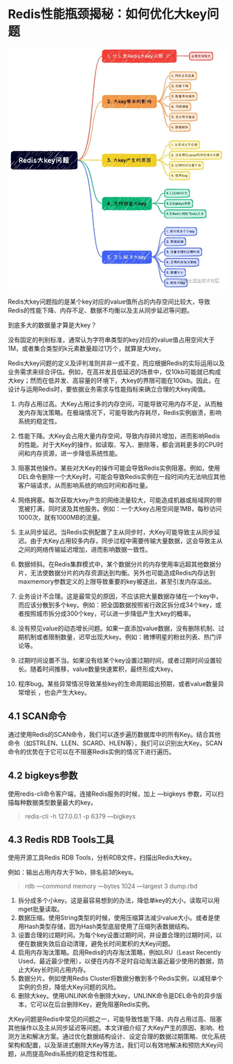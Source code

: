 # Redis性能瓶颈揭秘：如何优化大key问题

![](_assets/f6bd99459ae24aacb34924f37af90750~tplv-k3u1fbpfcp-zoom-in-crop-mark!1512!0!0!0.awebp.webp)

Redis大key问题指的是某个key对应的value值所占的内存空间比较大，导致Redis的性能下降、内存不足、数据不均衡以及主从同步延迟等问题。

到底多大的数据量才算是大key？

没有固定的判别标准，通常认为字符串类型的key对应的value值占用空间大于1M，或者集合类型的k元素数量超过1万个，就算是大key。

Redis大key问题的定义及评判准则并非一成不变，而应根据Redis的实际运用以及业务需求来综合评估。例如，在高并发且低延迟的场景中，仅10kb可能就已构成大key；然而在低并发、高容量的环境下，大key的界限可能在100kb。因此，在设计与运用Redis时，要依据业务需求与性能指标来确立合理的大key阈值。

1.  内存占用过高。大Key占用过多的内存空间，可能导致可用内存不足，从而触发内存淘汰策略。在极端情况下，可能导致内存耗尽，Redis实例崩溃，影响系统的稳定性。
2.  性能下降。大Key会占用大量内存空间，导致内存碎片增加，进而影响Redis的性能。对于大Key的操作，如读取、写入、删除等，都会消耗更多的CPU时间和内存资源，进一步降低系统性能。
3.  阻塞其他操作。某些对大Key的操作可能会导致Redis实例阻塞。例如，使用DEL命令删除一个大Key时，可能会导致Redis实例在一段时间内无法响应其他客户端请求，从而影响系统的响应时间和吞吐量。
4.  网络拥塞。每次获取大key产生的网络流量较大，可能造成机器或局域网的带宽被打满，同时波及其他服务。例如：一个大key占用空间是1MB，每秒访问1000次，就有1000MB的流量。
5.  主从同步延迟。当Redis实例配置了主从同步时，大Key可能导致主从同步延迟。由于大Key占用较多内存，同步过程中需要传输大量数据，这会导致主从之间的网络传输延迟增加，进而影响数据一致性。
6.  数据倾斜。在Redis集群模式中，某个数据分片的内存使用率远超其他数据分片，无法使数据分片的内存资源达到均衡。另外也可能造成Redis内存达到maxmemory参数定义的上限导致重要的key被逐出，甚至引发内存溢出。

1.  业务设计不合理。这是最常见的原因，不应该把大量数据存储在一个key中，而应该分散到多个key。例如：把全国数据按照省行政区拆分成34个key，或者按照城市拆分成300个key，可以进一步降低产生大key的概率。
2.  没有预见value的动态增长问题。如果一直添加value数据，没有删除机制、过期机制或者限制数量，迟早出现大key。例如：微博明星的粉丝列表、热门评论等。
3.  过期时间设置不当。如果没有给某个key设置过期时间，或者过期时间设置较长。随着时间推移，value数量快速累积，最终形成大key。
4.  程序bug。某些异常情况导致某些key的生命周期超出预期，或者value数量异常增长 ，也会产生大key。

4.1 SCAN命令
----------

通过使用Redis的SCAN命令，我们可以逐步遍历数据库中的所有Key。结合其他命令（如STRLEN、LLEN、SCARD、HLEN等），我们可以识别出大Key。SCAN命令的优势在于它可以在不阻塞Redis实例的情况下进行遍历。

4.2 bigkeys参数
-------------

使用redis-cli命令客户端，连接Redis服务的时候，加上 —bigkeys 参数，可以扫描每种数据类型数量最大的key。

> redis-cli -h 127.0.0.1 -p 6379 —bigkeys

4.3 Redis RDB Tools工具
---------------------

使用开源工具Redis RDB Tools，分析RDB文件，扫描出Redis大key。

例如：输出占用内存大于1kb，排名前3的keys。

> rdb —commond memory —bytes 1024 —largest 3 dump.rbd

1.  拆分成多个小key。这是最容易想到的办法，降低单key的大小，读取可以用mget批量读取。
2.  数据压缩。使用String类型的时候，使用压缩算法减少value大小。或者是使用Hash类型存储，因为Hash类型底层使用了压缩列表数据结构。
3.  设置合理的过期时间。为每个key设置过期时间，并设置合理的过期时间，以便在数据失效后自动清理，避免长时间累积的大Key问题。
4.  启用内存淘汰策略。启用Redis的内存淘汰策略，例如LRU（Least Recently Used，最近最少使用），以便在内存不足时自动淘汰最近最少使用的数据，防止大Key长时间占用内存。
5.  数据分片。例如使用Redis Cluster将数据分散到多个Redis实例，以减轻单个实例的负担，降低大Key问题的风险。
6.  删除大key。使用UNLINK命令删除大key，UNLINK命令是DEL命令的异步版本，它可以在后台删除Key，避免阻塞Redis实例。

大Key问题是Redis中常见的问题之一，可能导致性能下降、内存占用过高、阻塞其他操作以及主从同步延迟等问题。本文详细介绍了大Key产生的原因、影响、检测方法和解决方案。通过优化数据结构设计、设定合理的数据过期策略、优化系统架构和配置，以及渐进式删除大Key等方法，我们可以有效地解决和预防大Key问题，从而提高Redis系统的稳定性和性能。

